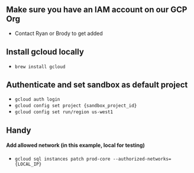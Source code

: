 ## Make sure you have an IAM account on our GCP Org

- Contact Ryan or Brody to get added

## Install gcloud locally

- `brew install gcloud`

## Authenticate and set sandbox as default project

- `gcloud auth login`
- `gcloud config set project {sandbox_project_id}`
- `gcloud config set run/region us-west1`

## Handy

#### Add allowed network (in this example, local for testing)

- `gcloud sql instances patch prod-core --authorized-networks={LOCAL_IP}`
